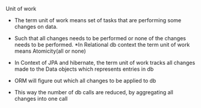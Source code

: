 Unit of work
* The term unit of work means set of tasks that are performing some changes on data.
* Such that all changes needs to be performed or none of the changes needs to be performed.
*In Relational db context the term unit of work means Atomicity(all or none)


* In Context of JPA and hibernate, the term unit of work tracks all changes made to the Data objects which represents entries in db
* ORM will figure out which all changes to be applied to db
* This way the number of db calls are reduced, by aggregating all changes into one call